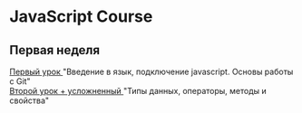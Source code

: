 # JavaScript Course

<h2>Первая неделя</h2>
<a href="https://github.com/sergeevsite/JavaScript_13/tree/lesson01"> Первый урок </a> "Введение в язык, подключение javascript. Основы работы с Git" <br>
<a href="https://github.com/sergeevsite/JavaScript_13/tree/lesson02"> Второй урок + усложненный </a> "Типы данных, операторы, методы и свойства" <br>
